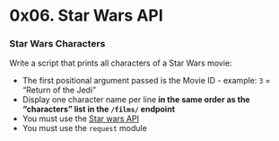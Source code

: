 # 0x06. Star Wars API

### Star Wars Characters

Write a script that prints all characters of a Star Wars movie:

- The first positional argument passed is the Movie ID - example: `3` = “Return of the Jedi”
- Display one character name per line **in the same order as the “characters” list in the `/films/` endpoint**
- You must use the [Star wars API][swapi]
- You must use the `request` module

[swapi]: https://swapi-api.alx-tools.com/
